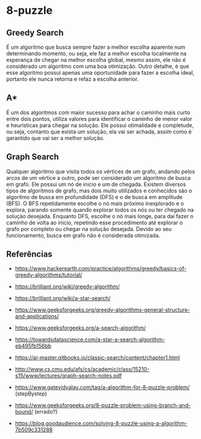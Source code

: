 # 8-puzzle
## Greedy Search
É um algoritmo que busca sempre fazer a melhor escolha aparente num determinando momento, ou seja, ele faz a melhor escolha localmente na esperança de chegar na melhor escolha global, mesmo assim, ele não é considerado um algoritmo com uma boa otimização. Outro detalhe, é que esse algoritmo possui apenas uma oportunidade para fazer a escolha ideal, portanto ele nunca retorna e refaz a escolha anterior.
## A*
É um dos algoritmos com maior sucesso para achar o caminho mais curto entre dois pontos, utiliza valores para identificar o caminho de menor valor e heurísticas para chegar na solução. Ele possui otimalidade e completude, ou seja, contanto que exista um solução, ela vai ser achada, assim como é garantido que vai ser a melhor solução.
## Graph Search
Qualquer algoritmo que visita todos os vértices de um grafo, andando pelos arcos de um vértice a outro, pode ser considerado um algoritmo de busca em grafo. Ele possui um nó de inicio e um de chegada. Existem diversos tipos de algoritmos de grafo, mas dois muito utilizados e conhecidos são o algoritmo de busca em profundidade (DFS) e o de busca em amplitude (BFS). O BFS repetidamente escolhe o nó mais próximo inexplorado e o explora, parando somente quando explorar todos os nós ou ter chegado na solução desejada. Enquanto DFS, escolhe o nó mais longe, para daí fazer o caminho de volta ao inicio, repetindo esse procedimento até explorar o grafo por completo ou chegar na solução desejada. Devido ao seu funcionamento, busca em grafo não é considerada otimizada.
## Referências
- https://www.hackerearth.com/practice/algorithms/greedy/basics-of-greedy-algorithms/tutorial/
- https://brilliant.org/wiki/greedy-algorithm/
- https://brilliant.org/wiki/a-star-search/
- https://www.geeksforgeeks.org/greedy-algorithms-general-structure-and-applications/
- https://www.geeksforgeeks.org/a-search-algorithm/
- https://towardsdatascience.com/a-star-a-search-algorithm-eb495fb156bb
- https://ai-master.gitbooks.io/classic-search/content/chapter1.html
- http://www.cs.cmu.edu/afs/cs/academic/class/15210-s15/www/lectures/graph-search-notes.pdf

- https://www.gatevidyalay.com/tag/a-algorithm-for-8-puzzle-problem/ (stepBystep)
- https://www.geeksforgeeks.org/8-puzzle-problem-using-branch-and-bound/ (errado?)
- https://blog.goodaudience.com/solving-8-puzzle-using-a-algorithm-7b509c331288
